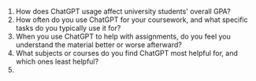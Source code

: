 

1. How does ChatGPT usage affect university students' overall GPA?
2. How often do you use ChatGPT for your coursework, and what specific tasks do you typically use it for?
3. When you use ChatGPT to help with assignments, do you feel you understand the material better or worse afterward?
4. What subjects or courses do you find ChatGPT most helpful for, and which ones least helpful?
5. 
